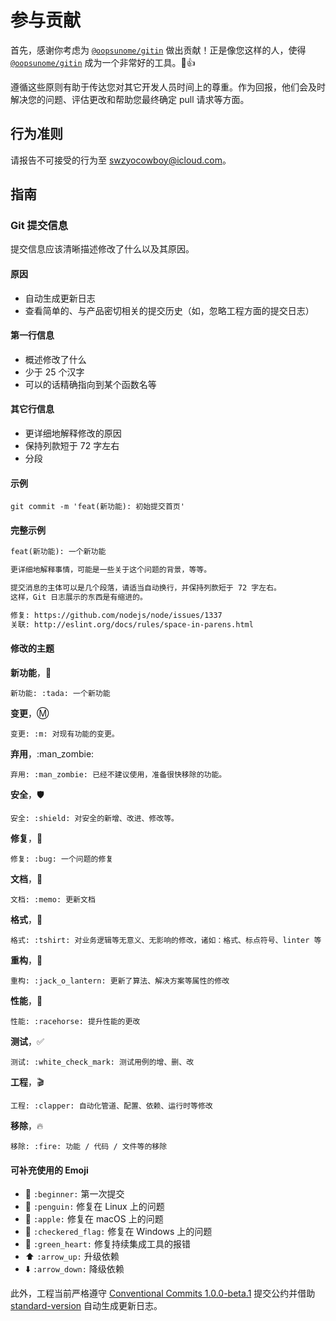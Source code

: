 # 参与贡献

首先，感谢你考虑为 [`@oopsunome/gitin`][@oopsunome/gitin] 做出贡献！正是像您这样的人，使得 [`@oopsunome/gitin`][@oopsunome/gitin] 成为一个非常好的工具。:tada::+1:

[@oopsunome/gitin]: https://github.com/iTonyYo/gitin

遵循这些原则有助于传达您对其它开发人员时间上的尊重。作为回报，他们会及时解决您的问题、评估更改和帮助您最终确定 pull 请求等方面。

## 行为准则

请报告不可接受的行为至 [swzyocowboy@icloud.com][mailto]。

[mailto]: mailto:swzyocowboy@icloud.com

## 指南

### Git 提交信息

提交信息应该清晰描述修改了什么以及其原因。

#### 原因

- 自动生成更新日志
- 查看简单的、与产品密切相关的提交历史（如，忽略工程方面的提交日志）

#### 第一行信息
- 概述修改了什么
- 少于 25 个汉字
- 可以的话精确指向到某个函数名等

#### 其它行信息
- 更详细地解释修改的原因
- 保持列款短于 72 字左右
- 分段

#### 示例
```shell
git commit -m 'feat(新功能): 初始提交首页'
```

#### 完整示例

```txt
feat(新功能): 一个新功能

更详细地解释事情，可能是一些关于这个问题的背景，等等。

提交消息的主体可以是几个段落，请适当自动换行，并保持列款短于 72 字左右。
这样，Git 日志展示的东西是有缩进的。

修复: https://github.com/nodejs/node/issues/1337
关联: http://eslint.org/docs/rules/space-in-parens.html
```

#### 修改的主题

**新功能**，:tada:
```shell
新功能: :tada: 一个新功能
```

**变更**，:m:
```shell
变更: :m: 对现有功能的变更。
```

**弃用**，:man_zombie:
```shell
弃用: :man_zombie: 已经不建议使用，准备很快移除的功能。
```

**安全**，:shield:
```shell
安全: :shield: 对安全的新增、改进、修改等。
```

**修复**，:bug:
```shell
修复: :bug: 一个问题的修复
```

**文档**，:memo:
```shell
文档: :memo: 更新文档
```

**格式**，:tshirt:
```shell
格式: :tshirt: 对业务逻辑等无意义、无影响的修改，诸如：格式、标点符号、linter 等
```

**重构**，:jack_o_lantern:
```shell
重构: :jack_o_lantern: 更新了算法、解决方案等属性的修改
```

**性能**，:racehorse:
```shell
性能: :racehorse: 提升性能的更改
```

**测试**，:white_check_mark:
```shell
测试: :white_check_mark: 测试用例的增、删、改
```

**工程**，:clapper:
```shell
工程: :clapper: 自动化管道、配置、依赖、运行时等修改
```

**移除**，:fire:
```shell
移除: :fire: 功能 / 代码 / 文件等的移除
```

#### 可补充使用的 Emoji

* :beginner: `:beginner:` 第一次提交
* :penguin: `:penguin:` 修复在 Linux 上的问题
* :apple: `:apple:` 修复在 macOS 上的问题
* :checkered_flag: `:checkered_flag:` 修复在 Windows
 上的问题
* :green_heart: `:green_heart:` 修复持续集成工具的报错
* :arrow_up: `:arrow_up:` 升级依赖
* :arrow_down: `:arrow_down:` 降级依赖

此外，工程当前严格遵守 [Conventional Commits 1.0.0-beta.1](https://conventionalcommits.org/) 提交公约并借助 [standard-version](https://github.com/conventional-changelog/standard-version)
 自动生成更新日志。
